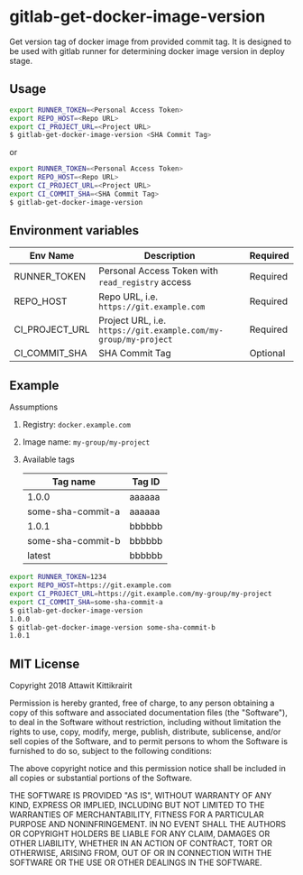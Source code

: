 # gitlab-get-docker-image-version

Get version tag of docker image from provided commit tag. It is designed to be used with gitlab runner for determining docker image version in deploy stage.

## Usage

```bash
export RUNNER_TOKEN=<Personal Access Token>
export REPO_HOST=<Repo URL>
export CI_PROJECT_URL=<Project URL>
$ gitlab-get-docker-image-version <SHA Commit Tag>
```

or

```bash
export RUNNER_TOKEN=<Personal Access Token>
export REPO_HOST=<Repo URL>
export CI_PROJECT_URL=<Project URL>
export CI_COMMIT_SHA=<SHA Commit Tag>
$ gitlab-get-docker-image-version
```

## Environment variables

| Env Name       | Description                                                     | Required |
|----------------|-----------------------------------------------------------------|----------|
| RUNNER_TOKEN   | Personal Access Token with `read_registry` access               | Required |
| REPO_HOST      | Repo URL, i.e. `https://git.example.com`                        | Required |
| CI_PROJECT_URL | Project URL, i.e. `https://git.example.com/my-group/my-project` | Required |
| CI_COMMIT_SHA  | SHA Commit Tag                                                  | Optional |

## Example

Assumptions

1. Registry: `docker.example.com`
2. Image name: `my-group/my-project`
3. Available tags

   | Tag name          | Tag ID |
   |-------------------|--------|
   | 1.0.0             | aaaaaa |
   | some-sha-commit-a | aaaaaa |
   | 1.0.1             | bbbbbb |
   | some-sha-commit-b | bbbbbb |
   | latest            | bbbbbb |

```bash
export RUNNER_TOKEN=1234
export REPO_HOST=https://git.example.com
export CI_PROJECT_URL=https://git.example.com/my-group/my-project
export CI_COMMIT_SHA=some-sha-commit-a
$ gitlab-get-docker-image-version
1.0.0
$ gitlab-get-docker-image-version some-sha-commit-b
1.0.1
```

## MIT License

Copyright 2018 Attawit Kittikrairit

Permission is hereby granted, free of charge, to any person obtaining a copy of this software and associated documentation files (the "Software"), to deal in the Software without restriction, including without limitation the rights to use, copy, modify, merge, publish, distribute, sublicense, and/or sell copies of the Software, and to permit persons to whom the Software is furnished to do so, subject to the following conditions:

The above copyright notice and this permission notice shall be included in all copies or substantial portions of the Software.

THE SOFTWARE IS PROVIDED "AS IS", WITHOUT WARRANTY OF ANY KIND, EXPRESS OR IMPLIED, INCLUDING BUT NOT LIMITED TO THE WARRANTIES OF MERCHANTABILITY, FITNESS FOR A PARTICULAR PURPOSE AND NONINFRINGEMENT. IN NO EVENT SHALL THE AUTHORS OR COPYRIGHT HOLDERS BE LIABLE FOR ANY CLAIM, DAMAGES OR OTHER LIABILITY, WHETHER IN AN ACTION OF CONTRACT, TORT OR OTHERWISE, ARISING FROM, OUT OF OR IN CONNECTION WITH THE SOFTWARE OR THE USE OR OTHER DEALINGS IN THE SOFTWARE.
